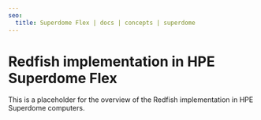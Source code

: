 ```yaml
---
seo:
  title: Superdome Flex | docs | concepts | superdome
---
```


# Redfish implementation in HPE Superdome Flex

This is a placeholder for the overview of the Redfish implementation in HPE Superdome computers.
